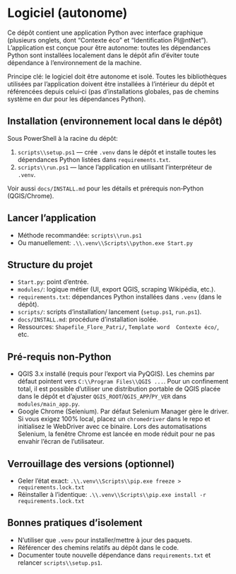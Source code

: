 # Logiciel (autonome)

Ce dépôt contient une application Python avec interface graphique (plusieurs onglets, dont “Contexte éco” et “Identification Pl@ntNet”). L’application est conçue pour être autonome: toutes les dépendances Python sont installées localement dans le dépôt afin d’éviter toute dépendance à l’environnement de la machine.

Principe clé: le logiciel doit être autonome et isolé. Toutes les bibliothèques utilisées par l’application doivent être installées à l’intérieur du dépôt et référencées depuis celui‑ci (pas d’installations globales, pas de chemins système en dur pour les dépendances Python).

## Installation (environnement local dans le dépôt)

Sous PowerShell à la racine du dépôt:

1) `scripts\\setup.ps1` — crée `.venv` dans le dépôt et installe toutes les dépendances Python listées dans `requirements.txt`.
2) `scripts\\run.ps1` — lance l’application en utilisant l’interpréteur de `.venv`.

Voir aussi `docs/INSTALL.md` pour les détails et prérequis non‑Python (QGIS/Chrome).

## Lancer l’application

- Méthode recommandée: `scripts\\run.ps1`
- Ou manuellement: `.\\.venv\\Scripts\\python.exe Start.py`

## Structure du projet

- `Start.py`: point d’entrée.
- `modules/`: logique métier (UI, export QGIS, scraping Wikipédia, etc.).
- `requirements.txt`: dépendances Python installées dans `.venv` (dans le dépôt).
- `scripts/`: scripts d’installation/ lancement (`setup.ps1`, `run.ps1`).
- `docs/INSTALL.md`: procédure d’installation isolée.
- Ressources: `Shapefile_Flore_Patri/`, `Template word  Contexte éco/`, etc.

## Pré-requis non‑Python

- QGIS 3.x installé (requis pour l’export via PyQGIS). Les chemins par défaut pointent vers `C:\\Program Files\\QGIS ...`. Pour un confinement total, il est possible d’utiliser une distribution portable de QGIS placée dans le dépôt et d’ajuster `QGIS_ROOT`/`QGIS_APP`/`PY_VER` dans `modules/main_app.py`.
- Google Chrome (Selenium). Par défaut Selenium Manager gère le driver. Si vous exigez 100% local, placez un `chromedriver` dans le repo et initialisez le WebDriver avec ce binaire.
  Lors des automatisations Selenium, la fenêtre Chrome est lancée en mode réduit pour ne pas envahir l’écran de l’utilisateur.

## Verrouillage des versions (optionnel)

- Geler l’état exact: `.\\.venv\\Scripts\\pip.exe freeze > requirements.lock.txt`
- Réinstaller à l’identique: `.\\.venv\\Scripts\\pip.exe install -r requirements.lock.txt`

## Bonnes pratiques d’isolement

- N’utiliser que `.venv` pour installer/mettre à jour des paquets.
- Référencer des chemins relatifs au dépôt dans le code.
- Documenter toute nouvelle dépendance dans `requirements.txt` et relancer `scripts\\setup.ps1`.

